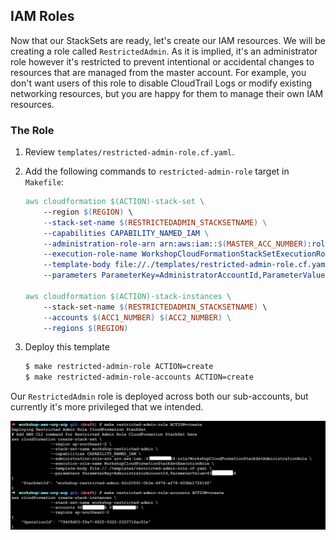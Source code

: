 ## IAM Roles

Now that our StackSets are ready, let's create our IAM resources. We will be
creating a role called `RestrictedAdmin`. As it is implied, it's an
administrator role however it's restricted to prevent intentional or accidental
changes to resources that are managed from the master account. For example, you
don't want users of this role to disable CloudTrail Logs or modify existing
networking resources, but you are happy for them to manage their own IAM
resources.

### The Role

1. Review `templates/restricted-admin-role.cf.yaml`.

1. Add the following commands to `restricted-admin-role` target in `Makefile`:
    ```Makefile
    aws cloudformation $(ACTION)-stack-set \
    	--region $(REGION) \
    	--stack-set-name $(RESTRICTEDADMIN_STACKSETNAME) \
    	--capabilities CAPABILITY_NAMED_IAM \
    	--administration-role-arn arn:aws:iam::$(MASTER_ACC_NUMBER):role/WorkshopCloudFormationStackSetAdministrationRole \
    	--execution-role-name WorkshopCloudFormationStackSetExecutionRole \
    	--template-body file://./templates/restricted-admin-role.cf.yaml \
    	--parameters ParameterKey=AdministratorAccountId,ParameterValue=$(MASTER_ACC_NUMBER)
    
    aws cloudformation $(ACTION)-stack-instances \
    	--stack-set-name $(RESTRICTEDADMIN_STACKSETNAME) \
    	--accounts $(ACC1_NUMBER) $(ACC2_NUMBER) \
    	--regions $(REGION)
    ```

1. Deploy this template
    ```Bash
    $ make restricted-admin-role ACTION=create
    $ make restricted-admin-role-accounts ACTION=create
    ```

Our `RestrictedAdmin` role is deployed across both our sub-accounts, but
currently it's more privileged that we intended.

![](../images/restriced_iam.png)